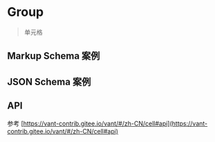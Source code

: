 # Group

> 单元格

## Markup Schema 案例

<dumi-previewer demoPath="guide/group/markup-schema" />

## JSON Schema 案例

<dumi-previewer demoPath="guide/group/json-schema" />

## API

参考 [https://vant-contrib.gitee.io/vant/#/zh-CN/cell#api](https://vant-contrib.gitee.io/vant/#/zh-CN/cell#api)
